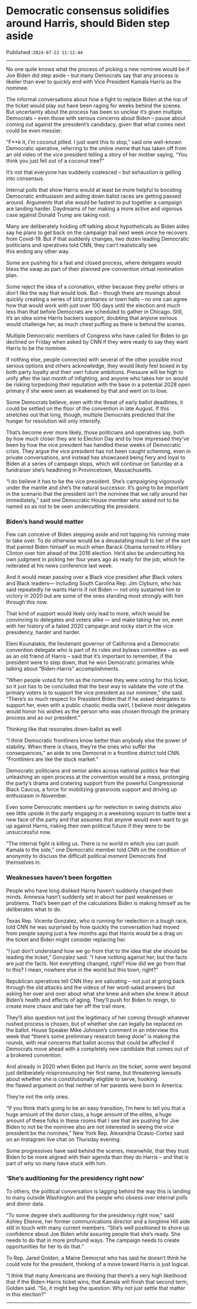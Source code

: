 # Democratic consensus solidifies around Harris, should Biden step aside

Published :`2024-07-22 11:12:44`

---

No one quite knows what the process of picking a new nominee would be if Joe Biden did step aside – but many Democrats say that any process is likelier than ever to quickly end with Vice President Kamala Harris as the nominee.

The informal conversations about how a fight to replace Biden at the top of the ticket would play out have been raging for weeks behind the scenes. But uncertainty about the process has been so unclear it’s given multiple Democrats – even those with serious concerns about Biden – pause about coming out against the president’s candidacy, given that what comes next could be even messier.

“F**k it, I’m coconut pilled. I just want this to stop,” said one well-known Democratic operative, referring to the online meme that has taken off from an old video of the vice president telling a story of her mother saying, “You think you just fell out of a coconut tree?”

It’s not that everyone has suddenly coalesced – but exhaustion is gelling into consensus.

Internal polls that show Harris would at least be more helpful to boosting Democratic enthusiasm and aiding down ballot races are getting passed around. Arguments that she would be fastest to put together a campaign are landing harder. Daydreams of her making a more active and vigorous case against Donald Trump are taking root.

Many are deliberately holding off talking about hypotheticals as Biden aides say he plans to get back on the campaign trail next week once he recovers from Covid-19. But if that suddenly changes, two dozen leading Democratic politicians and operatives told CNN, they can’t realistically see this ending any other way.

Some are pushing for a fast and closed process, where delegates would bless the swap as part of their planned pre-convention virtual nomination plan.

Some reject the idea of a coronation, either because they prefer others or don’t like the way that would look. But – though there are musings about quickly creating a series of blitz primaries or town halls – no one can agree how that would work with just over 100 days until the election and much less than that before Democrats are scheduled to gather in Chicago. Still, it’s an idea some Harris backers support, doubting that anyone serious would challenge her, as much chest puffing as there is behind the scenes.

Multiple Democratic members of Congress who have called for Biden to go declined on Friday when asked by CNN if they were ready to say they want Harris to be the nominee.

If nothing else, people connected with several of the other possible most serious options and others acknowledge, they would likely feel boxed in by both party loyalty and their own future ambitions. Pressure will be high to unify after the last month of infighting, and anyone who takes her on would be risking torpedoing their reputation with the base in a potential 2028 open primary if she were seen as weakened by that and went on to lose.

Some Democrats believe, even with the threat of early ballot deadlines, it could be settled on the floor of the convention in late August. If this stretches out that long, though, multiple Democrats predicted that the hunger for resolution will only intensify.

That’s become ever more likely, those politicians and operatives say, both by how much closer they are to Election Day and by how impressed they’ve been by how the vice president has handled these weeks of Democratic crisis. They argue the vice president has not been caught scheming, even in private conversations, and instead has showcased being fiery and loyal to Biden at a series of campaign stops, which will continue on Saturday at a fundraiser she’s headlining in Provincetown, Massachusetts.

“I do believe it has to be the vice president. She’s campaigning vigorously under the mantle and she’s the natural successor. It’s going to be important in the scenario that the president isn’t the nominee that we rally around her immediately,” said one Democratic House member who asked not to be named so as not to be seen undercutting the president.

### Biden’s hand would matter

Few can conceive of Biden stepping aside and not tapping his running mate to take over. To do otherwise would be a devastating insult to her of the sort that pained Biden himself so much when Barack Obama turned to Hillary Clinton over him ahead of the 2016 election. He’d also be undercutting his own judgment in picking her four years ago as ready for the job, which he reiterated at his news conference last week.

And it would mean passing over a Black vice president after Black voters and Black leaders— including South Carolina Rep. Jim Clyburn, who has said repeatedly he wants Harris if not Biden — not only sustained him to victory in 2020 but are some of the ones standing most strongly with him through this now.

That kind of support would likely only lead to more, which would be convincing to delegates and voters alike — and make taking her on, even with her history of a failed 2020 campaign and rocky start in the vice presidency, harder and harder.

Eleni Kounalakis, the lieutenant governor of California and a Democratic convention delegate who is part of its rules and bylaws committee – as well as an old friend of Harris – said that it’s important to remember, if the president were to step down, that he won Democratic primaries while talking about “Biden-Harris” accomplishments.

“When people voted for him as the nominee they were voting for this ticket, so it just has to be concluded that the best way to validate the vote of the primary voters is to support the vice president as our nominee,” she said. “There’s so much respect for President Biden that if he asked delegates to support her, even with a public chaotic media swirl, I believe most delegates would honor his wishes as the person who was chosen through the primary process and as our president.”

Thinking like that resonates down-ballot as well.

“I think Democratic frontliners know better than anybody else the power of stability. When there is chaos, they’re the ones who suffer the consequences,” an aide to one Democrat in a frontline district told CNN. “Frontliners are like the stock market.”

Democratic politicians and senior aides across national politics fear that unleashing an open process at the convention would be a mess, prolonging the party’s drama and cratering support from the powerful Congressional Black Caucus, a force for mobilizing grassroots support and driving up enthusiasm in November.

Even some Democratic members up for reelection in swing districts also see little upside in the party engaging in a weekslong sojourn to battle test a new face of the party and that assumes that anyone would even want to go up against Harris, risking their own political future if they were to be unsuccessful now.

“The internal fight is killing us. There is no world in which you can push Kamala to the side,” one Democratic member told CNN on the condition of anonymity to discuss the difficult political moment Democrats find themselves in.

### Weaknesses haven’t been forgotten

People who have long disliked Harris haven’t suddenly changed their minds. Amnesia hasn’t suddenly set in about her past weaknesses or problems. That’s been part of the calculations Biden is making himself as he deliberates what to do.

Texas Rep. Vicente Gonzalez, who is running for reelection in a tough race, told CNN he was surprised by how quickly the conversation had moved from people saying just a few months ago that Harris would be a drag on the ticket and Biden might consider replacing her.

“I just don’t understand how we go from that to the idea that she should be leading the ticket,” Gonzalez said. “I have nothing against her, but the facts are just the facts. Not everything changed, right? How did we go from that to this? I mean, nowhere else in the world but this town, right?”

Republican operatives tell CNN they are salivating – not just at going back through the old attacks and the videos of her word-salad answers but asking her over and over about what she knew and when she knew it about Biden’s health and effects of aging. They’ll push for Biden to resign, to create more chaos and take her off the trail more.

They’ll also question not just the legitimacy of her coming through whatever rushed process is chosen, but of whether she can legally be replaced on the ballot. House Speaker Mike Johnson’s comment in an interview this week that “there’s some preliminary research being done” is making the rounds, with real concerns that ballot access that could be affected if Democrats move ahead with a completely new candidate that comes out of a brokered convention.

And already in 2020 when Biden put Harris on the ticket, some went beyond just deliberately mispronouncing her first name, but threatening lawsuits about whether she is constitutionally eligible to serve, hooking the flawed argument on that neither of her parents were born in America.

They’re not the only ones.

“If you think that’s going to be an easy transition, I’m here to tell you that a huge amount of the donor class, a huge amount of the elites, a huge amount of these folks in these rooms that I see that are pushing for Joe Biden to not be the nominee also are not interested in seeing the vice president be the nominee,” New York Rep. Alexandria Ocasio-Cortez said on an Instagram live chat on Thursday evening.

Some progressives have said behind the scenes, meanwhile, that they trust Biden to be more aligned with their agenda than they do Harris – and that is part of why so many have stuck with him.

### ‘She’s auditioning for the presidency right now’

To others, the political conversation is lagging behind the way this is landing to many outside Washington and the people who obsess over internal polls and donor data.

“To some degree she’s auditioning for the presidency right now,” said Ashley Etienne, her former communications director and a longtime Hill aide still in touch with many current members. “She’s well positioned to shore up confidence about Joe Biden while assuring people that she’s ready. She needs to do that in more profound ways. The campaign needs to create opportunities for her to do that.”

To Rep. Jared Golden, a Maine Democrat who has said he doesn’t think he could vote for the president, thinking of a move toward Harris is just logical.

“I think that many Americans are thinking that there’s a very high likelihood that if the Biden-Harris ticket wins, that Kamala will finish that second term, Golden said. “So, it might beg the question: Why not just settle that matter in this election?”

---

